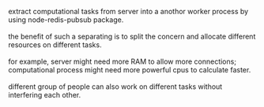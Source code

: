 extract computational tasks from server into a anothor worker process by using node-redis-pubsub package. <br/><br/>
the benefit of such a separating is to split the concern and allocate different resources on different tasks.<br/><br/>
for example, server might need more RAM to allow more connections; computational process might need more powerful cpus to calculate faster.<br/><br/>
different group of people can also work on different tasks without interfering each other.<br/>
